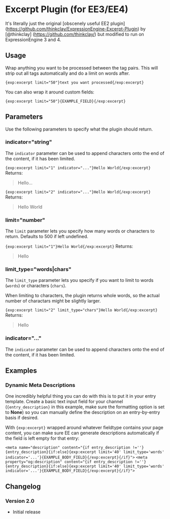 # Excerpt Plugin (for EE3/EE4)
It's literally just the original [obscenely useful EE2 plugin] (https://github.com/thinkclay/ExpressionEngine-Excerpt-Plugin) by [@thinkclay] (https://github.com/thinkclay/) but modified to run on ExpressionEngine 3 and 4.

## Usage
Wrap anything you want to be processed between the tag pairs. This will strip out all tags automatically and do a limit on words after.

```{exp:excerpt limit="50"}text you want processed{/exp:excerpt}```

You can also wrap it around custom fields:

```{exp:excerpt limit="50"}{EXAMPLE_FIELD}{/exp:excerpt}```

## Parameters
Use the following parameters to specify what the plugin should return.

### indicator="string"
The `indicator` parameter can be used to append characters onto the end of the content, if it has been limited.

```{exp:excerpt limit="1" indicator="..."}Hello World{/exp:excerpt}```
Returns:
> Hello...

```{exp:excerpt limit="2" indicator="..."}Hello World{/exp:excerpt}```
Returns:
> Hello World

### limit="number"
The `limit` parameter lets you specify how many words or characters to return. Defaults to 500 if left undefined.

```{exp:excerpt limit="1"}Hello World{/exp:excerpt}```
Returns:
> Hello

### limit_type="words|chars"
The `limit_type` parameter lets you specify if you want to limit to words (`words`) or characters (`chars`).  

When limiting to characters, the plugin returns whole words, so the actual number of charactars might be slightly larger. 

```{exp:excerpt limit="2" limit_type="chars"}Hello World{/exp:excerpt}```
Returns:
>Hello

### indicator="..."
The `indicator` parameter can be used to append characters onto the end of the content, if it has been limited.

## Examples

### Dynamic Meta Descriptions
One incredibly helpful thing you can do with this is to put it in your entry template. Create a basic text input field for your channel (`{entry_description}` in this example, make sure the formatting option is set to **None**) so you can manually define the description on an entry-by-entry basis if desired.

With `{exp:excerpt}` wrapped around whatever fieldtype contains your page content, you can make sure EE can generate descriptions automatically if the field is left empty for that entry:

```<meta name="description" content="{if entry_description !=''}{entry_description}{if:else}{exp:excerpt limit='40' limit_type='words' indicator='...'}{EXAMPLE_BODY_FIELD}{/exp:excerpt}{/if}">```
```<meta property="og:description" content="{if entry_description !=''}{entry_description}{if:else}{exp:excerpt limit='40' limit_type='words' indicator='...'}{EXAMPLE_BODY_FIELD}{/exp:excerpt}{/if}">```

## Changelog

### Version 2.0
- Initial release